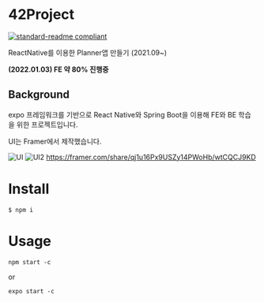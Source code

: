 # 42Project
[![standard-readme compliant](https://img.shields.io/badge/readme%20style-standard-brightgreen.svg?style=flat-square)](https://github.com/kimym56/42Project/READ.md)

ReactNative를 이용한 Planner앱 만들기 (2021.09~)

**(2022.01.03) FE 약 80% 진행중**

## Background
expo 프레임워크를 기반으로 React Native와 Spring Boot을 이용해 FE와 BE 학습을 위한 프로젝트입니다.

UI는 Framer에서 제작했습니다.

![UI](https://user-images.githubusercontent.com/74525390/147910430-8024da39-92e8-49b3-aab3-6bc8c1421cbf.png)
![UI2](https://user-images.githubusercontent.com/74525390/147910436-637c2a20-dfff-4b00-95e9-9b616f0a0391.png)
https://framer.com/share/qj1u16Px9USZy14PWoHb/wtCQCJ9KD
# Install
```
$ npm i
```
# Usage
```
npm start -c
```
or
```
expo start -c
```
